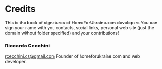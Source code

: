 # Credits
This is the book of signatures of HomeForUkraine.com developers
You can sign your name with you contacts, social links, personal web site (just the domain without folder specified) and your contributions!

### Riccardo Cecchini
rcecchini.ds@gmail.com
Founder of homeforukraine.com and web developer.

